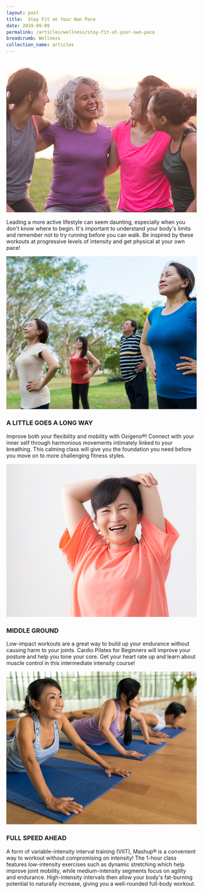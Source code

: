 ```yaml
---
layout: post
title:  Stay Fit at Your Own Pace
date: 2019-09-09
permalink: /articles/wellness/stay-fit-at-your-own-pace
breadcrumb: Wellness
collection_name: articles
---
```

![Stay Fit at Your Own Pace](/images/content-articles/wellness/stay-fit-at-your-own-pace-img1.jpg)

Leading a more active lifestyle can seem daunting, especially when you don't know where to begin. It's important to understand your body's limits and remember not to try running before you can walk. Be inspired by these workouts at progressive levels of intensity and get physical at your own pace! 

![Stay Fit at Your Own Pace](/images/content-articles/wellness/stay-fit-at-your-own-pace-img2.jpg)

### A LITTLE GOES A LONG WAY
Improve both your flexibility and mobility with Oxigeno®! Connect with your inner self through harmonious movements intimately linked to your breathing. This calming class will give you the foundation you need before you move on to more challenging fitness styles.

![Stay Fit at Your Own Pace](/images/content-articles/wellness/stay-fit-at-your-own-pace-img3.jpg)

### MIDDLE GROUND
Low-impact workouts are a great way to build up your endurance without causing harm to your joints. Cardio Pilates for Beginners will improve your posture and help you tone your core. Get your heart rate up and learn about muscle control in this intermediate intensity course!

![Stay Fit at Your Own Pace](/images/content-articles/wellness/stay-fit-at-your-own-pace-img4.jpg)

### FULL SPEED AHEAD
A form of variable-intensity interval training (VIIT), Mashup® is a convenient way to workout without compromising on intensity! The 1-hour class features low-intensity exercises such as dynamic stretching which help improve joint mobility, while medium-intensity segments focus on agility and endurance. High-intensity intervals then allow your body's fat-burning potential to naturally increase, giving you a well-rounded full-body workout.